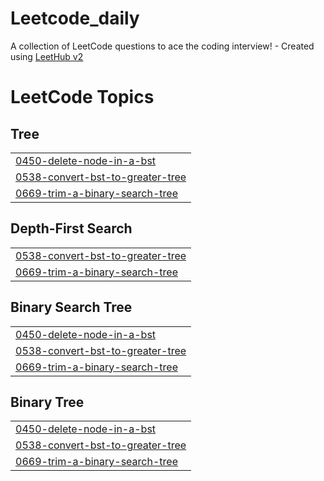 # Leetcode_daily
A collection of LeetCode questions to ace the coding interview! - Created using [LeetHub v2](https://github.com/arunbhardwaj/LeetHub-2.0)

<!---LeetCode Topics Start-->
# LeetCode Topics
## Tree
|  |
| ------- |
| [0450-delete-node-in-a-bst](https://github.com/TilokDutta/Leetcode_daily/tree/master/0450-delete-node-in-a-bst) |
| [0538-convert-bst-to-greater-tree](https://github.com/TilokDutta/Leetcode_daily/tree/master/0538-convert-bst-to-greater-tree) |
| [0669-trim-a-binary-search-tree](https://github.com/TilokDutta/Leetcode_daily/tree/master/0669-trim-a-binary-search-tree) |
## Depth-First Search
|  |
| ------- |
| [0538-convert-bst-to-greater-tree](https://github.com/TilokDutta/Leetcode_daily/tree/master/0538-convert-bst-to-greater-tree) |
| [0669-trim-a-binary-search-tree](https://github.com/TilokDutta/Leetcode_daily/tree/master/0669-trim-a-binary-search-tree) |
## Binary Search Tree
|  |
| ------- |
| [0450-delete-node-in-a-bst](https://github.com/TilokDutta/Leetcode_daily/tree/master/0450-delete-node-in-a-bst) |
| [0538-convert-bst-to-greater-tree](https://github.com/TilokDutta/Leetcode_daily/tree/master/0538-convert-bst-to-greater-tree) |
| [0669-trim-a-binary-search-tree](https://github.com/TilokDutta/Leetcode_daily/tree/master/0669-trim-a-binary-search-tree) |
## Binary Tree
|  |
| ------- |
| [0450-delete-node-in-a-bst](https://github.com/TilokDutta/Leetcode_daily/tree/master/0450-delete-node-in-a-bst) |
| [0538-convert-bst-to-greater-tree](https://github.com/TilokDutta/Leetcode_daily/tree/master/0538-convert-bst-to-greater-tree) |
| [0669-trim-a-binary-search-tree](https://github.com/TilokDutta/Leetcode_daily/tree/master/0669-trim-a-binary-search-tree) |
<!---LeetCode Topics End-->